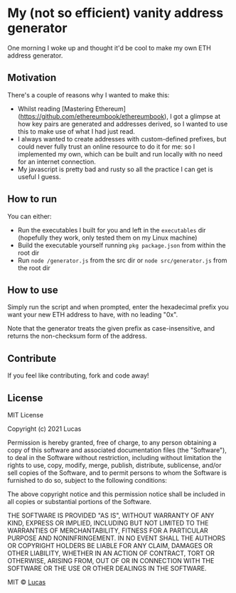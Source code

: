 # My (not so efficient) vanity address generator

One morning I woke up and thought it'd be cool to make my own ETH address generator.

## Motivation

There's a couple of reasons why I wanted to make this:

- Whilst reading [Mastering Ethereum] (https://github.com/ethereumbook/ethereumbook), I got a glimpse at how
key pairs are generated and addresses derived, so I wanted to use this to make use of what I had just read.
- I always wanted to create addresses with custom-defined prefixes, but could never fully trust an online
resource to do it for me: so I implemented my own, which can be built and run locally with no need for an
internet connection.
- My javascript is pretty bad and rusty so all the practice I can get is useful I guess.

## How to run

You can either:

- Run the executables I built for you and left in the `executables` dir (hopefully they work, only tested them
on my Linux machine)
- Build the executable yourself running `pkg package.json` from within the root dir
- Run `node /generator.js` from the src dir or `node src/generator.js` from the root dir

## How to use

Simply run the script and when prompted, enter the hexadecimal prefix you want your new ETH address to have,
with no leading "0x".

Note that the generator treats the given prefix as case-insensitive, and returns the non-checksum form of the address.

## Contribute

If you feel like contributing, fork and code away!

## License

MIT License

Copyright (c) 2021 Lucas

Permission is hereby granted, free of charge, to any person obtaining a copy
of this software and associated documentation files (the "Software"), to deal
in the Software without restriction, including without limitation the rights
to use, copy, modify, merge, publish, distribute, sublicense, and/or sell
copies of the Software, and to permit persons to whom the Software is
furnished to do so, subject to the following conditions:

The above copyright notice and this permission notice shall be included in all
copies or substantial portions of the Software.

THE SOFTWARE IS PROVIDED "AS IS", WITHOUT WARRANTY OF ANY KIND, EXPRESS OR
IMPLIED, INCLUDING BUT NOT LIMITED TO THE WARRANTIES OF MERCHANTABILITY,
FITNESS FOR A PARTICULAR PURPOSE AND NONINFRINGEMENT. IN NO EVENT SHALL THE
AUTHORS OR COPYRIGHT HOLDERS BE LIABLE FOR ANY CLAIM, DAMAGES OR OTHER
LIABILITY, WHETHER IN AN ACTION OF CONTRACT, TORT OR OTHERWISE, ARISING FROM,
OUT OF OR IN CONNECTION WITH THE SOFTWARE OR THE USE OR OTHER DEALINGS IN THE
SOFTWARE.

MIT © [Lucas]()
